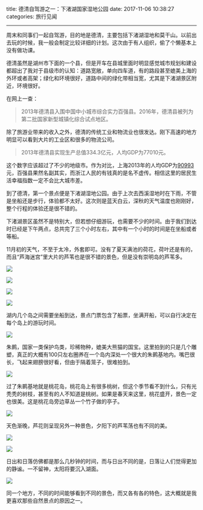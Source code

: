 title: 德清自驾游之一：下渚湖国家湿地公园
date: 2017-11-06 10:38:27
categories: 旅行见闻


---

周末和同事们一起自驾游，目的地是德清，主要包括下渚湖湿地和莫干山。以前出去玩的时候，我一般会制定比较详细的计划。这次由于有人组织，偷了个懒基本上没有做功课。

<!--more-->


德清虽然是湖州市下面的一个县，但是开车在县城里面时明显感觉城市规划和建设都超出了我对于县级市的认知：道路宽敞，单向四车道，有的路段甚至媲美上海的外环或者高架；绿化和环境很好，道路中间的绿化带相当宽，尤其是下渚湖景区附近，环境很好。

在网上一查：

> 2013年德清县入围中国中小城市综合实力百强县。2016年，德清县被列为第二批国家新型城镇化综合试点地区。

除了旅游业带来的收入之外，德清的传统工业和物流业也很发达。刚下高速的地方明显可以看到大片的工业区和很多的物流公司。

> 2013年德清县实现生产总值334.3亿元，人均GDP为77010元。

这个数字应该超过了不少的地级市。作为对比，上海2013年的人均GDP为[90993](https://www.baidu.com/s?wd=%E4%B8%8A%E6%B5%B7%E4%BA%BA%E5%9D%87gdp&rsv_spt=1&rsv_iqid=0x94fb244500063302&issp=1&f=3&rsv_bp=1&rsv_idx=2&ie=utf-8&rqlang=cn&tn=baiduhome_pg&rsv_enter=1&inputT=4631&rsv_t=215ePpAgZCrW/oG8YHer9/eBGQIcw2zZjNkQsKp39Gt9xfMUeiTXMPaLGwsB42JevdGH&oq=%25E7%25A4%25BE%25E6%2597%2597&rsv_pq=947849f700008775&rsv_sug3=22&rsv_sug1=15&rsv_sug7=100&rsv_sug2=0&prefixsug=%25E4%25B8%258A%25E6%25B5%25B7%25E4%25BA%25BA%25E5%259D%2587&rsp=1&rsv_sug4=5672)元，百强县果然名副其实，而浙江人民的有钱真的是名不虚传。相信这里的居民生活幸福指数一定不会比大城市差。

到了德清，第一个景点便是下渚湖湿地公园。由于上次去西溪湿地时在下雨，不管是坐船还是步行，体验都不太好。这次则是蓝天白云，深秋的天气温度也刚刚好，整个行程的体验还是很不错的。

下渚湖景区虽然不是特别大，但若想仔细游玩，也需要不少的时间。由于我们到达时已经是下午两点，总共完了三个小时左右，其中有一个小时的时间是在坐船或者等船。

11月初的天气，不至于太冷，外套即可。没有了夏天满池的荷花，荷叶还是有的，而且“芦海迷宫”里大片的芦苇也是很不错的景色，但是没有崇明岛的芦苇多。

![](http://wx3.sinaimg.cn/mw690/aeba7ac3ly1fl8m0j9x0rj23402c01kz.jpg)

![](http://wx2.sinaimg.cn/mw690/aeba7ac3ly1fl8m0nkwwtj23402c0b2b.jpg)

![](http://wx3.sinaimg.cn/mw690/aeba7ac3ly1fl8m0kzkcwj23402c0qv7.jpg)

![](http://wx2.sinaimg.cn/mw690/aeba7ac3ly1fl8m0obx82j23402c0b2a.jpg)

湖内几个岛之间需要坐船到达，景点门票包含了船票，坐满开船，可以自行决定在每个岛上的游玩时间。

![](http://wx3.sinaimg.cn/mw690/aeba7ac3ly1fl8m0p6pd9j23402c0b2a.jpg)

朱鹮，国家一类保护鸟类，珍稀物种，媲美大熊猫的国宝。这里拍到的只是几个雕塑，真正的大概有100只左右圈养在一个岛内深处一个很大的朱鹮基地内。嘴巴很长，飞起来翅膀很好看，但由于隔着笼子，很难拍到。


![](http://wx1.sinaimg.cn/mw690/aeba7ac3ly1fl8m0st0x9j23402c0b2c.jpg)

过了朱鹮基地就是桃花岛，桃花岛上有很多桃树，但这个季节看不到什么，只有光秃秃的树枝，甚至有的人不知道是桃树。如果是春天来这里，桃花盛开，景色一定也很美。这是桃花岛旁边草丛一个竹子做的亭子。

![](http://wx4.sinaimg.cn/mw690/aeba7ac3ly1fl8m0vmbmoj23402c0npf.jpg)

天色渐晚，芦花则呈现另外一种景色，夕阳下的芦苇荡也有不同的美。

![](http://wx2.sinaimg.cn/mw690/aeba7ac3ly1fl8m0xw0ptj23402c04qr.jpg)

![](http://wx2.sinaimg.cn/mw690/aeba7ac3ly1fl8m0wnv4uj23402c0u0y.jpg)

日出和日落仿佛都是那么几秒钟的时间，而与日出不同的是，日落让人们觉得更加的静谧。一不留神，太阳将要沉入湖面。

![](http://wx3.sinaimg.cn/mw690/aeba7ac3ly1fl8m0u9ggrj23402c0u0x.jpg)

同一个地方，不同的时间能够看到不同的景色，而又各有各的特色，这大概就是我更喜欢那些自然景点的原因之一。